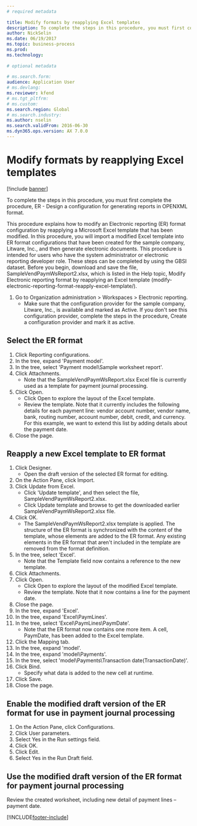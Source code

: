 ```yaml
--- 
# required metadata 
 
title: Modify formats by reapplying Excel templates
description: To complete the steps in this procedure, you must first complete the procedure, ER - Design a configuration for generating reports in OPENXML format. 
author: NickSelin
ms.date: 06/19/2017
ms.topic: business-process 
ms.prod:  
ms.technology:  
 
# optional metadata 
 
# ms.search.form:   
audience: Application User 
# ms.devlang:  
ms.reviewer: kfend
# ms.tgt_pltfrm:  
# ms.custom:  
ms.search.region: Global
# ms.search.industry: 
ms.author: nselin
ms.search.validFrom: 2016-06-30 
ms.dyn365.ops.version: AX 7.0.0 
---
```

# Modify formats by reapplying Excel templates

[!include [banner](../../includes/banner.md)]

To complete the steps in this procedure, you must first complete the procedure, ER - Design a configuration for generating reports in OPENXML format.

This procedure explains how to modify an Electronic reporting (ER) format configuration by reapplying a Microsoft Excel template that has been modified. In this procedure, you will import a modified Excel template into ER format configurations that have been created for the sample company, Litware, Inc., and then generate electronic documents. This procedure is intended for users who have the system administrator or electronic reporting developer role. These steps can be completed by using the GBSI dataset. Before you begin, download and save the file, SampleVendPaymWsReport2.xlsx, which is listed in the Help topic, Modify Electronic reporting format by reapplying an Excel template (modify-electronic-reporting-format-reapply-excel-template/).

1. Go to Organization administration > Workspaces > Electronic reporting.
    * Make sure that the configuration provider for the sample company, Litware, Inc., is available and marked as Active. If you don't see this configuration provider, complete the steps in the procedure, Create a configuration provider and mark it as active.  

## Select the ER format
1. Click Reporting configurations.
2. In the tree, expand 'Payment model'.
3. In the tree, select 'Payment model\Sample worksheet report'.
4. Click Attachments.
    * Note that the SampleVendPaymWsReport.xlsx Excel file is currently used as a template for payment journal processing.   
5. Click Open.
    * Click Open to explore the layout of the Excel template.  
    * Review the template. Note that it currently includes the following details for each payment line: vendor account number, vendor name, bank, routing number, account number, debit, credit, and currency. For this example, we want to extend this list by adding details about the payment date.   
6. Close the page.

## Reapply a new Excel template to ER format
1. Click Designer.
    * Open the draft version of the selected ER format for editing.  
2. On the Action Pane, click Import.
3. Click Update from Excel.
    * Click 'Update template', and then select the file, SampleVendPaymWsReport2.xlsx.  
    * Click Update template and browse to get the downloaded earlier SampleVendPaymWsReport2.xlsx file.  
4. Click OK.
    * The SampleVendPaymWsReport2.xlsx template is applied. The structure of the ER format is synchronized with the content of the template, whose elements are added to the ER format. Any existing elements in the ER format that aren't included in the template are removed from the format definition.  
5. In the tree, select 'Excel'.
    * Note that the Template field now contains a reference to the new template.   
6. Click Attachments.
7. Click Open.
    * Click Open to explore the layout of the modified Excel template.  
    * Review the template. Note that it now contains a line for the payment date.   
8. Close the page.
9. In the tree, expand 'Excel'.
10. In the tree, expand 'Excel\PaymLines'.
11. In the tree, select 'Excel\PaymLines\PaymDate'.
    * Note that the ER format now contains one more item. A cell, PaymDate, has been added to the Excel template.  
12. Click the Mapping tab.
13. In the tree, expand 'model'.
14. In the tree, expand 'model\Payments'.
15. In the tree, select 'model\Payments\Transaction date(TransactionDate)'.
16. Click Bind.
    * Specify what data is added to the new cell at runtime.  
17. Click Save.
18. Close the page.

## Enable the modified draft version of the ER format for use in payment journal processing
1. On the Action Pane, click Configurations.
2. Click User parameters.
3. Select Yes in the Run settings field.
4. Click OK.
5. Click Edit.
6. Select Yes in the Run Draft field.

## Use the modified draft version of the ER format for payment journal processing

Review the created worksheet, including new detail of payment lines – payment date.  


[!INCLUDE[footer-include](../../../../includes/footer-banner.md)]